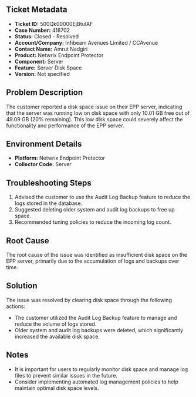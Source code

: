 ## Ticket Metadata
- **Ticket ID:** 500Qk00000EjBtuIAF
- **Case Number:** 418702
- **Status:** Closed - Resolved
- **Account/Company:** Infibeam Avenues Limited / CCAvenue
- **Contact Name:** Amrut Nadgiri
- **Product:** Netwrix Endpoint Protector
- **Component:** Server
- **Feature:** Server Disk Space
- **Version:** Not specified

## Problem Description
The customer reported a disk space issue on their EPP server, indicating that the server was running low on disk space with only 10.01 GB free out of 49.09 GB (20% remaining). This low disk space could severely affect the functionality and performance of the EPP server.

## Environment Details
- **Platform:** Netwrix Endpoint Protector
- **Collector Code:** Server

## Troubleshooting Steps
1. Advised the customer to use the Audit Log Backup feature to reduce the logs stored in the database.
2. Suggested deleting older system and audit log backups to free up space.
3. Recommended tuning policies to reduce the incoming log count.

## Root Cause
The root cause of the issue was identified as insufficient disk space on the EPP server, primarily due to the accumulation of logs and backups over time.

## Solution
The issue was resolved by clearing disk space through the following actions:
- The customer utilized the Audit Log Backup feature to manage and reduce the volume of logs stored.
- Older system and audit log backups were deleted, which significantly increased the available disk space.

## Notes
- It is important for users to regularly monitor disk space and manage log files to prevent similar issues in the future.
- Consider implementing automated log management policies to help maintain optimal disk space levels.